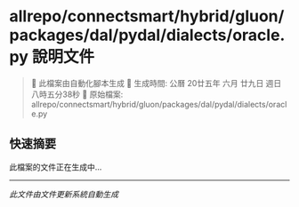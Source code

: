 # allrepo/connectsmart/hybrid/gluon/packages/dal/pydal/dialects/oracle.py 說明文件

> 🚧 此檔案由自動化腳本生成
> 📅 生成時間: 公曆 20廿五年 六月 廿九日 週日 八時五分38秒
> 📂 原始檔案: allrepo/connectsmart/hybrid/gluon/packages/dal/pydal/dialects/oracle.py

## 快速摘要
此檔案的文件正在生成中...

<!-- 實際使用時，這裡會是 Claude Code 生成的完整文件內容 -->

---
*此文件由文件更新系統自動生成*

